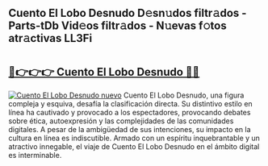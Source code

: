 ## Cuento El Lobo Desnudo D𝚎sn𝚞dos filtr𝚊dos - Parts-tDb Vid𝚎os filtr𝚊dos - N𝚞evas f𝚘tos atr𝚊ctivas LL3Fi

# <h2><a href="http://mb4oa4.tromn.icu/?c=Cuento+El+Lobo+Desnudo">🔗👉👉👉 Cuento El Lobo Desnudo 🔗🔗</a></h2>

[![Cuento El Lobo Desnudo nuevo](https://i.imgur.com/pEAQMta.gif)](http://mb4oa4.tromn.icu/?c=Cuento+El+Lobo+Desnudo)
Cuento El Lobo Desnudo, una figura compleja y esquiva, desafía la clasificación directa. Su distintivo estilo en línea ha cautivado y provocado a los espectadores, provocando debates sobre ética, autoexpresión y las complejidades de las comunidades digitales. A pesar de la ambigüedad de sus intenciones, su impacto en la cultura en línea es indiscutible. Armado con un espíritu inquebrantable y un atractivo innegable, el viaje de Cuento El Lobo Desnudo en el ámbito digital es interminable.
